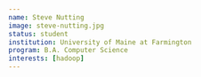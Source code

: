 ```yaml
---
name: Steve Nutting
image: steve-nutting.jpg
status: student
institution: University of Maine at Farmington
program: B.A. Computer Science
interests: [hadoop]
---
```


